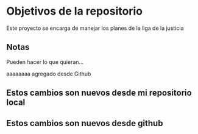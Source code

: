 # Objetivos de la repositorio

Este proyecto se encarga de manejar los planes de la liga de la justicia


## Notas
Pueden hacer lo que quieran...

aaaaaaaa agregado desde Github


## Estos cambios son nuevos desde mi repositorio local
## Estos cambios son nuevos desde github


